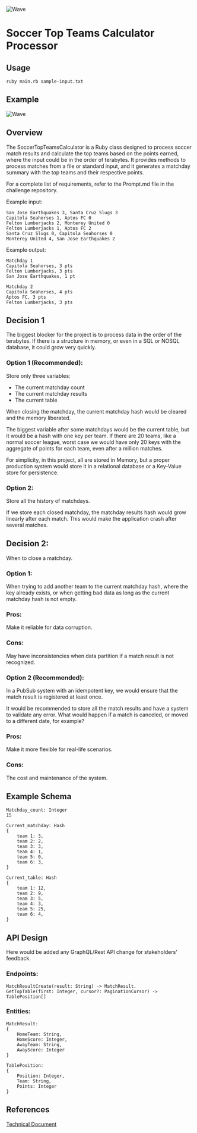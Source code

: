 ![Wave](https://github.com/altuzar/altuzar/blob/7cee95dad410050d9b5bf25060b535b4c865be60/wave.gif)

# Soccer Top Teams Calculator Processor

## Usage

`ruby main.rb sample-input.txt`

## Example

![Wave](https://github.com/altuzar/altuzar/blob/7cee95dad410050d9b5bf25060b535b4c865be60/wave.gif)

## Overview

The SoccerTopTeamsCalculator is a Ruby class designed to process soccer match results and calculate the top teams based on the points earned, where the input could be in the order of terabytes. It provides methods to process matches from a file or standard input, and it generates a matchday summary with the top teams and their respective points.

For a complete list of requirements, refer to the Prompt.md file in the challenge repository.

Example input:

```
San Jose Earthquakes 3, Santa Cruz Slugs 3
Capitola Seahorses 1, Aptos FC 0
Felton Lumberjacks 2, Monterey United 0
Felton Lumberjacks 1, Aptos FC 2
Santa Cruz Slugs 0, Capitola Seahorses 0
Monterey United 4, San Jose Earthquakes 2
```

Example output:

```
Matchday 1
Capitola Seahorses, 3 pts
Felton Lumberjacks, 3 pts
San Jose Earthquakes, 1 pt

Matchday 2
Capitola Seahorses, 4 pts
Aptos FC, 3 pts
Felton Lumberjacks, 3 pts
```

## Decision 1

The biggest blocker for the project is to process data in the order of the terabytes. If there is a structure in memory, or even in a SQL or NOSQL database, it could grow very quickly.

### Option 1 (Recommended):

Store only three variables:

- The current matchday count
- The current matchday results
- The current table

When closing the matchday, the current matchday hash would be cleared and the memory liberated.

The biggest variable after some matchdays would be the current table, but it would be a hash with one key per team. If there are 20 teams, like a normal soccer league, worst case we would have only 20 keys with the aggregate of points for each team, even after a million matches.

For simplicity, in this project, all are stored in Memory, but a proper production system would store it in a relational database or a Key-Value store for persistence.

### Option 2:

Store all the history of matchdays.

If we store each closed matchday, the matchday results hash would grow linearly after each match. This would make the application crash after several matches.

## Decision 2:

When to close a matchday.

### Option 1:

When trying to add another team to the current matchday hash, where the key already exists, or when getting bad data as long as the current matchday hash is not empty.

### Pros:

Make it reliable for data corruption.

### Cons:

May have inconsistencies when data partition if a match result is not recognized.

### Option 2 (Recommended):

In a PubSub system with an idempotent key, we would ensure that the match result is registered at least once.

It would be recommended to store all the match results and have a system to validate any error. What would happen if a match is canceled, or moved to a different date, for example?

### Pros:

Make it more flexible for real-life scenarios.

### Cons:

The cost and maintenance of the system.

## Example Schema

```
Matchday_count: Integer
15
```

```
Current_matchday: Hash
{
	team 1: 3,
	team 2: 2,
	team 3: 3,
	team 4: 1,
	team 5: 0,
	team 6: 3,
}
```

```
Current_table: Hash
{
	team 1: 12,
	team 2: 9,
	team 3: 5,
	team 4: 3,
	team 5: 25,
	team 6: 4,
}
```

## API Design

Here would be added any GraphQL/Rest API change for stakeholders' feedback.

### Endpoints:

```
MatchResultCreate(result: String) -> MatchResult.
GetTopTable(first: Integer, cursor?: PaginationCursor) ->   TablePosition[]
```

### Entities:

```
MatchResult:
{
	HomeTeam: String,
	HomeScore: Integer,
	AwayTeam: String,
	AwayScore: Integer
}

TablePosition:
{
	Position: Integer,
	Team: String,
	Points: Integer
}
```

## References

[Technical Document](https://docs.google.com/document/d/10iab4bKKW2-K3niq1lvH1jqF-ZgvprHM4Qr-hMzELOU/edit#heading=h.rj2e1ciw79g)
